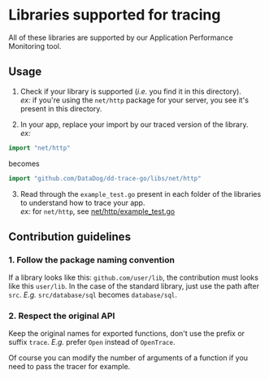 # Libraries supported for tracing

All of these libraries are supported by our Application Performance Monitoring tool.

## Usage

1. Check if your library is supported (*i.e.* you find it in this directory).  
*ex:* if you're using the `net/http` package for your server, you see it's present in this directory.

2. In your app, replace your import by our traced version of the library.  
*ex:*
```go
import "net/http"
```
becomes
```go
import "github.com/DataDog/dd-trace-go/libs/net/http"
```

3. Read through the `example_test.go` present in each folder of the libraries to understand how to trace your app.  
*ex:* for `net/http`, see [net/http/example_test.go]()

## Contribution guidelines

### 1. Follow the package naming convention

If a library looks like this: `github.com/user/lib`, the contribution must looks like this `user/lib`.
In the case of the standard library, just use the path after `src`.
*E.g.* `src/database/sql` becomes `database/sql`.

### 2. Respect the original API

Keep the original names for exported functions, don't use the prefix or suffix `trace`.
*E.g.* prefer `Open` instead of `OpenTrace`.

Of course you can modify the number of arguments of a function if you need to pass the tracer for example.
